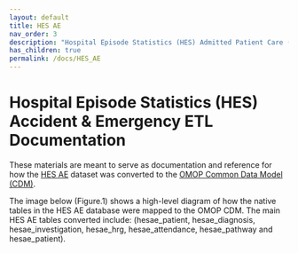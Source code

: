 ```yaml
---
layout: default
title: HES AE
nav_order: 3
description: "Hospital Episode Statistics (HES) Admitted Patient Care (APC) ETL Documentation"
has_children: true
permalink: /docs/HES_AE
---
```


# Hospital Episode Statistics (HES) Accident & Emergency ETL Documentation

These materials are meant to serve as documentation and reference for how the [HES AE](https://cprd.com/sites/default/files/2022-02/Documentation_HES_AE_set21.pdf) dataset was converted to the [OMOP Common Data Model (CDM)](https://ohdsi.github.io/CommonDataModel/).

The image below (Figure.1) shows a high-level diagram of how the native tables in the HES AE database were mapped to the OMOP CDM. The main HES AE tables converted include: (hesae_patient, hesae_diagnosis, hesae_investigation, hesae_hrg, hesae_attendance, hesae_pathway and hesae_patient).


